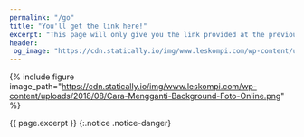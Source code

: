 ```yaml
---
permalink: "/go"
title: "You'll get the link here!"
excerpt: "This page will only give you the link provided at the previous page, don't blame us if it's not working!"
header:
 og_image: "https://cdn.statically.io/img/www.leskompi.com/wp-content/uploads/2018/08/Cara-Mengganti-Background-Foto-Online.png"
---
```

{% include figure image_path="https://cdn.statically.io/img/www.leskompi.com/wp-content/uploads/2018/08/Cara-Mengganti-Background-Foto-Online.png" %}

{{ page.excerpt }}
{:.notice .notice-danger}

<script>

</script>
